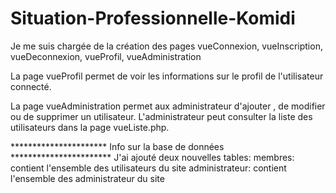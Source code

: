 # Situation-Professionnelle-Komidi

Je me suis chargée de la création des pages vueConnexion, vueInscription, vueDeconnexion, vueProfil, vueAdministration

La page vueProfil permet de voir les informations sur le profil de l'utilisateur connecté.

La page vueAdministration permet aux administrateur d'ajouter , de modifier ou de supprimer un utilisateur. L'administrateur peut consulter la liste des utilisateurs dans la page vueListe.php.

********************** Info sur la base de données *********************** J'ai ajouté deux nouvelles tables: membres: contient l'ensemble des utilisateurs du site administrateur: contient l'ensemble des administrateur du site
